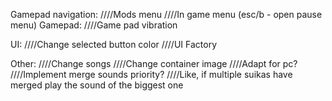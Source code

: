 ﻿Gamepad navigation:
////Mods menu
////In game menu (esc/b - open pause menu)
Gamepad:
////Game pad vibration

UI:
////Change selected button color
////UI Factory

Other:
////Change songs
////Change container image
////Adapt for pc?
////Implement merge sounds priority?
////Like, if multiple suikas have merged play the sound of the biggest one